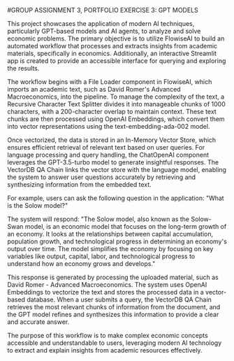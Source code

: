 #GROUP ASSIGNMENT 3, PORTFOLIO EXERCISE 3: GPT MODELS


This project showcases the application of modern AI techniques, particularly GPT-based models and AI agents, to analyze and solve economic problems. The primary objective is to utilize FlowiseAI to build an automated workflow that processes and extracts insights from academic materials, specifically in economics. Additionally, an interactive Streamlit app is created to provide an accessible interface for querying and exploring the results.

The workflow begins with a File Loader component in FlowiseAI, which imports an academic text, such as David Romer's Advanced Macroeconomics, into the pipeline. To manage the complexity of the text, a Recursive Character Text Splitter divides it into manageable chunks of 1000 characters, with a 200-character overlap to maintain context. These text chunks are then processed using OpenAI Embeddings, which convert them into vector representations using the text-embedding-ada-002 model.

Once vectorized, the data is stored in an In-Memory Vector Store, which ensures efficient retrieval of relevant text based on user queries. For language processing and query handling, the ChatOpenAI component leverages the GPT-3.5-turbo model to generate insightful responses. The VectorDB QA Chain links the vector store with the language model, enabling the system to answer user questions accurately by retrieving and synthesizing information from the embedded text.



For example, users can ask the following question in the application: "What is the Solow model?"

The system will respond:
"The Solow model, also known as the Solow-Swan model, is an economic model that focuses on the long-term growth of an economy. It looks at the relationships between capital accumulation, population growth, and technological progress in determining an economy's output over time. The model simplifies the economy by focusing on key variables like output, capital, labor, and technological progress to understand how an economy grows and develops."

This response is generated by processing the uploaded material, such as David Romer - Advanced Macroeconomics. The system uses OpenAI Embeddings to vectorize the text and stores the processed data in a vector-based database. When a user submits a query, the VectorDB QA Chain retrieves the most relevant chunks of information from the document, and the GPT model refines and synthesizes this information to provide a clear and accurate answer.

The purpose of this workflow is to make complex economic concepts accessible and understandable to users, leveraging modern AI technology to extract and explain insights from academic resources effectively.